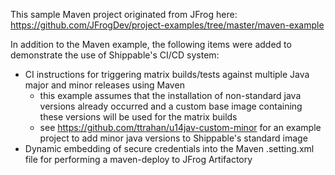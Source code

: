 This sample Maven project originated from JFrog here:
https://github.com/JFrogDev/project-examples/tree/master/maven-example

In addition to the Maven example, the following items were added to
demonstrate the use of Shippable's CI/CD system:
* CI instructions for triggering matrix builds/tests against multiple Java major
and minor releases using Maven
  * this example assumes that the installation of non-standard java versions
  already occurred and a custom base image containing these versions will be used
  for the matrix builds
  * see https://github.com/ttrahan/u14jav-custom-minor for
  an example project to add minor java versions to Shippable's standard image
* Dynamic embedding of secure credentials into the Maven .setting.xml file
for performing a maven-deploy to JFrog Artifactory
